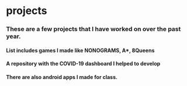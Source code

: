 # projects

### These are a few projects that I have worked on over the past year.
#### List includes games I made like NONOGRAMS, A*, 8Queens
#### A repository with the COVID-19 dashboard I helped to develop
#### There are also android apps I made for class.
